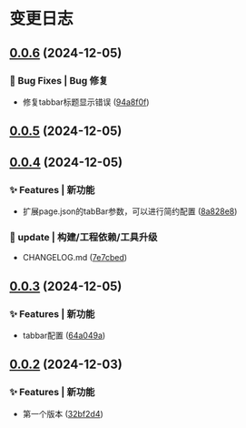# 变更日志
## [0.0.6](https://github.com/TwoKe945/vite-plugin-uniapp-pages-config/compare/v0.0.5...v0.0.6) (2024-12-05)


### 🐛 Bug Fixes | Bug 修复

* 修复tabbar标题显示错误 ([94a8f0f](https://github.com/TwoKe945/vite-plugin-uniapp-pages-config/commit/94a8f0f8ce577fc7e5a705bb91129485ae55704e))

## [0.0.5](https://github.com/TwoKe945/vite-plugin-uniapp-pages-config/compare/v0.0.4...v0.0.5) (2024-12-05)

## [0.0.4](https://github.com/TwoKe945/vite-plugin-uniapp-pages-config/compare/v0.0.3...v0.0.4) (2024-12-05)


### ✨ Features | 新功能

* 扩展page.json的tabBar参数，可以进行简约配置 ([8a828e8](https://github.com/TwoKe945/vite-plugin-uniapp-pages-config/commit/8a828e8c5913b7a6d2e06993d1a772021efc4a57))


### 🚀 update | 构建/工程依赖/工具升级

* CHANGELOG.md ([7e7cbed](https://github.com/TwoKe945/vite-plugin-uniapp-pages-config/commit/7e7cbed24769b9ac2f9d7b7e89f84109b743c5e3))

## [0.0.3](https://github.com/TwoKe945/vite-plugin-uniapp-pages-config/compare/v0.0.2...v0.0.3) (2024-12-05)


### ✨ Features | 新功能

* tabbar配置 ([64a049a](https://github.com/TwoKe945/vite-plugin-uniapp-pages-config/commit/64a049a7fd372a76129a6737eeb071e3986aa147))

## [0.0.2](https://github.com/TwoKe945/vite-plugin-uniapp-pages-config/compare/32bf2d4ca54b27a4f34ea92aef17c8e8af73b6f3...v0.0.2) (2024-12-03)


### ✨ Features | 新功能

* 第一个版本 ([32bf2d4](https://github.com/TwoKe945/vite-plugin-uniapp-pages-config/commit/32bf2d4ca54b27a4f34ea92aef17c8e8af73b6f3))
